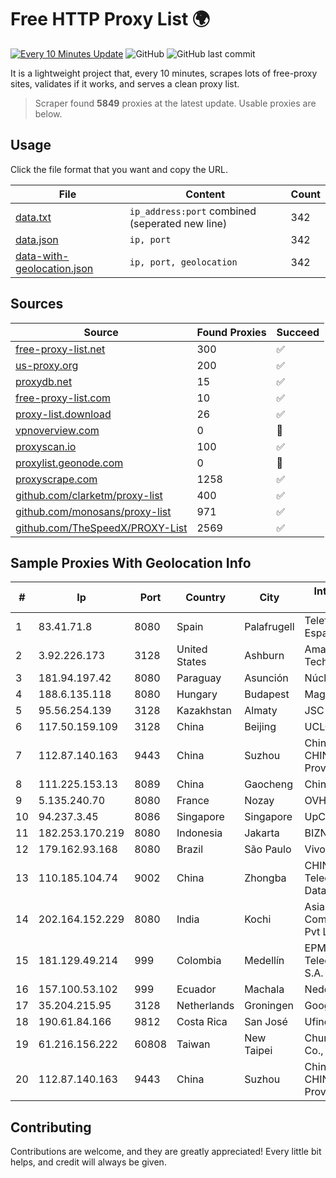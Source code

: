 
# Free HTTP Proxy List 🌍

[![Every 10 Minutes Update](https://github.com/mertguvencli/http-proxy-list/actions/workflows/main.yml/badge.svg?branch=main)](https://github.com/mertguvencli/http-proxy-list/actions/workflows/main.yml)
![GitHub](https://img.shields.io/github/license/mertguvencli/http-proxy-list)
![GitHub last commit](https://img.shields.io/github/last-commit/mertguvencli/http-proxy-list)

It is a lightweight project that, every 10 minutes, scrapes lots of free-proxy sites, validates if it works, and serves a clean proxy list.


> Scraper found **5849** proxies at the latest update. Usable proxies are below.

## Usage

Click the file format that you want and copy the URL.


|File|Content|Count|
|----|-------|-----|
|[data.txt](https://raw.githubusercontent.com/mertguvencli/http-proxy-list/main/proxy-list/data.txt)|`ip_address:port` combined (seperated new line)|342|
|[data.json](https://raw.githubusercontent.com/mertguvencli/http-proxy-list/main/proxy-list/data.json)|`ip, port`|342|
|[data-with-geolocation.json](https://raw.githubusercontent.com/mertguvencli/http-proxy-list/main/proxy-list/data-with-geolocation.json)|`ip, port, geolocation`|342|

## Sources

|Source|Found Proxies|Succeed|
|------|-------------|-------|
|[free-proxy-list.net](https://free-proxy-list.net)|300|✅|
|[us-proxy.org](https://www.us-proxy.org)|200|✅|
|[proxydb.net](http://proxydb.net)|15|✅|
|[free-proxy-list.com](https://free-proxy-list.com/?page=&port=&type%5B%5D=http&type%5B%5D=https&up_time=0&search=Search)|10|✅|
|[proxy-list.download](https://www.proxy-list.download/HTTP)|26|✅|
|[vpnoverview.com](https://vpnoverview.com/privacy/anonymous-browsing/free-proxy-servers)|0|🚫|
|[proxyscan.io](https://www.proxyscan.io)|100|✅|
|[proxylist.geonode.com](https://proxylist.geonode.com/api/proxy-list?limit=300&page=1&sort_by=lastChecked&sort_type=desc&protocols=http,https)|0|🚫|
|[proxyscrape.com](https://api.proxyscrape.com/v2/?request=displayproxies&protocol=http&timeout=10000&country=all&ssl=all&anonymity=all)|1258|✅|
|[github.com/clarketm/proxy-list](https://raw.githubusercontent.com/clarketm/proxy-list/master/proxy-list-raw.txt)|400|✅|
|[github.com/monosans/proxy-list](https://raw.githubusercontent.com/monosans/proxy-list/main/proxies/http.txt)|971|✅|
|[github.com/TheSpeedX/PROXY-List](https://raw.githubusercontent.com/TheSpeedX/PROXY-List/master/http.txt)|2569|✅|


## Sample Proxies With Geolocation Info

|#|Ip|Port|Country|City|Internet Service Provider|
|-|--|----|-------|----|-------------------------|
|1|83.41.71.8|8080|Spain|Palafrugell|Telefonica de Espana SAU|
|2|3.92.226.173|3128|United States|Ashburn|Amazon Technologies Inc.|
|3|181.94.197.42|8080|Paraguay|Asunción|Núcleo S.A.|
|4|188.6.135.118|8080|Hungary|Budapest|Magyar Telekom|
|5|95.56.254.139|3128|Kazakhstan|Almaty|JSC Kazakhtelecom|
|6|117.50.159.109|3128|China|Beijing|UCLOUD|
|7|112.87.140.163|9443|China|Suzhou|China Unicom CHINA169 Jiangsu Province Network|
|8|111.225.153.13|8089|China|Gaocheng|Chinanet|
|9|5.135.240.70|8080|France|Nozay|OVH SAS|
|10|94.237.3.45|8086|Singapore|Singapore|UpCloud Ltd|
|11|182.253.170.219|8080|Indonesia|Jakarta|BIZNET|
|12|179.162.93.168|8080|Brazil|São Paulo|Vivo|
|13|110.185.104.74|9002|China|Zhongba|CHINANET SiChuan Telecom Internet Data Center|
|14|202.164.152.229|8080|India|Kochi|Asianet Satellite Communications Pvt Ltd|
|15|181.129.49.214|999|Colombia|Medellín|EPM Telecomunicaciones S.A. E.S.P.|
|16|157.100.53.102|999|Ecuador|Machala|Nedetel S.A.|
|17|35.204.215.95|3128|Netherlands|Groningen|Google LLC|
|18|190.61.84.166|9812|Costa Rica|San José|Ufinet Costa Rica|
|19|61.216.156.222|60808|Taiwan|New Taipei|Chunghwa Telecom Co., Ltd.|
|20|112.87.140.163|9443|China|Suzhou|China Unicom CHINA169 Jiangsu Province Network|



## Contributing

Contributions are welcome, and they are greatly appreciated! Every
little bit helps, and credit will always be given.

